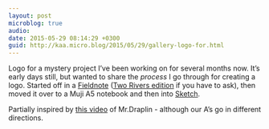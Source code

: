 ```yaml
---
layout: post
microblog: true
audio: 
date: 2015-05-29 08:14:29 +0300
guid: http://kaa.micro.blog/2015/05/29/gallery-logo-for.html
---
```

Logo for a mystery project I’ve been working on for several months now. It’s early days still, but wanted to share the <em>process</em> I go through for creating a logo. Started off in a <a href="http://fieldnotesbrand.com">Fieldnote</a> (<a href="http://fieldnotesbrand.com/colors/tworivers/">Two Rivers edition</a> if you have to ask), then moved it over to a Muji A5 notebook and then into <a href="http://bohemiancoding.com/sketch/">Sketch</a>.

Partially inspired by <a href="https://vimeo.com/113751583">this video</a> of Mr.Draplin - although our A’s go in different directions.
